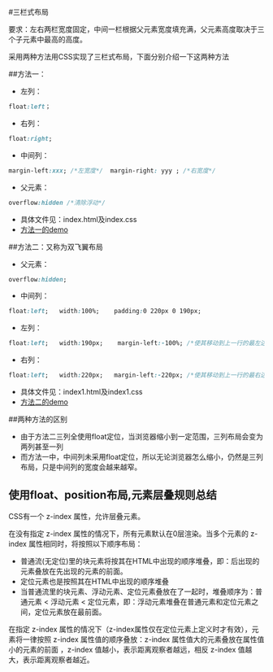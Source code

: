 #三栏式布局

要求：左右两栏宽度固定，中间一栏根据父元素宽度填充满，父元素高度取决于三个子元素中最高的高度。

采用两种方法用CSS实现了三栏式布局，下面分别介绍一下这两种方法

##方法一：
* 左列：
```css
float:left；
```
* 右列：
```css
float:right; 
```
* 中间列：
```css
margin-left:xxx; /*左宽度*/  margin-right: yyy ; /*右宽度*/
```
* 父元素：
```css
overflow:hidden /*清除浮动*/
```
* 具体文件见：index.html及index.css 
* [方法一的demo](http://1039958384.github.io/IFE/task1/task-1-3/)

##方法二：又称为双飞翼布局
* 父元素：
```css
overflow:hidden;
```
* 中间列：
```css
float:left;   width:100%;    padding:0 220px 0 190px;
```
* 左列：
```css
float:left;   width:190px;    margin-left:-100%; /*使其移动到上一行的最左边*/  position:relative;left:-190px;
```
* 右列： 
```css
float:left;   width:220px;   margin-left:-220px; /*使其移动到上一行的最右边*/  position:relative;right:-220px;
```
* 具体文件见：index1.html及index1.css 
* [方法二的demo](http://1039958384.github.io/IFE/task1/task-1-3/index1.html)

##两种方法的区别
* 由于方法二三列全使用float定位，当浏览器缩小到一定范围，三列布局会变为两列甚至一列
* 而方法一中，中间列未采用float定位，所以无论浏览器怎么缩小，仍然是三列布局，只是中间列的宽度会越来越窄。

## 使用float、position布局,元素层叠规则总结

CSS有一个 z-index 属性，允许层叠元素。

在没有指定 z-index 属性的情况下，所有元素默认在0层渲染。当多个元素的 z-index 属性相同时，将按照以下顺序布局：
* 普通流(无定位)里的块元素将按其在HTML中出现的顺序堆叠，即：后出现的元素叠放在先出现的元素的前面。
* 定位元素也是按照其在HTML中出现的顺序堆叠
* 当普通流里的块元素、浮动元素、定位元素叠放在了一起时，堆叠顺序为：普通元素 < 浮动元素 < 定位元素，即：浮动元素堆叠在普通元素和定位元素之间，定位元素放在最前面。

在指定 z-index 属性的情况下（z-index属性仅在定位元素上定义时才有效），元素将一律按照 z-index 属性值的顺序叠放：z-index 属性值大的元素叠放在属性值小的元素的前面  ，z-index 值越小，表示距离观察者越远，相反 z-index 值越大，表示距离观察者越近。 
